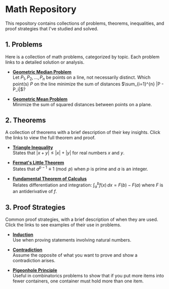 # Math Repository

This repository contains collections of problems, theorems, inequalities, and proof strategies that I've studied and solved.

## 1. Problems

Here is a collection of math problems, categorized by topic. Each problem links to a detailed solution or analysis.

- **[Geometric Median Problem](./problems/problem-geometric-median.md)**  
Let $P_1, P_2, \dots, P_n$ be points on a line, not necessarily distinct. Which point(s) $P$ on the line minimize the sum of distances $\sum_{i=1}^{n} |P - P_i|$?

- **[Geometric Mean Problem](./problems/problem-geometric-mean.md)**  
  Minimize the sum of squared distances between points on a plane.



## 2. Theorems

A collection of theorems with a brief description of their key insights. Click the links to view the full theorem and proof.

- **[Triangle Inequality](./theorems/triangle-inequality.md)**  
  States that $|x + y| \leq |x| + |y|$ for real numbers $x$ and $y$.

- **[Fermat's Little Theorem](./theorems/fermats-little-theorem.md)**  
  States that $a^{p-1} \equiv 1 \pmod{p}$ when $p$ is prime and $a$ is an integer.

- **[Fundamental Theorem of Calculus](./theorems/fundamental-theorem-of-calculus.md)**  
  Relates differentiation and integration: $\int_a^b f(x) \, dx = F(b) - F(a)$ where $F$ is an antiderivative of $f$.

## 3. Proof Strategies

Common proof strategies, with a brief description of when they are used. Click the links to see examples of their use in problems.

- **[Induction](./proof-strategies/induction.md)**  
  Use when proving statements involving natural numbers.

- **[Contradiction](./proof-strategies/contradiction.md)**  
  Assume the opposite of what you want to prove and show a contradiction arises.

- **[Pigeonhole Principle](./proof-strategies/pigeonhole-principle.md)**  
  Useful in combinatorics problems to show that if you put more items into fewer containers, one container must hold more than one item.

